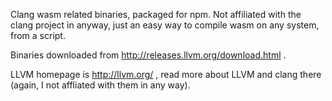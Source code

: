Clang wasm related binaries, packaged for npm. Not affiliated with the clang project in anyway, just an easy way to compile wasm on any system, from a script.

Binaries downloaded from http://releases.llvm.org/download.html .

LLVM homepage is http://llvm.org/ , read more about LLVM and clang there (again, I not affliated with them in any way).